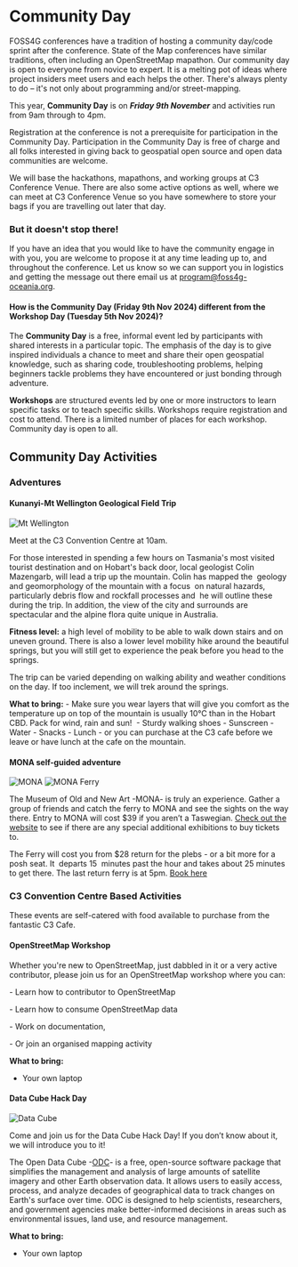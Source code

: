 <!--StartFragment-->

# Community Day

FOSS4G conferences have a tradition of hosting a community day/code sprint after the conference. State of the Map conferences have similar traditions, often including an OpenStreetMap mapathon. Our community day is open to everyone from novice to expert. It is a melting pot of ideas where project insiders meet users and each helps the other. There's always plenty to do – it's not only about programming and/or street-mapping.

This year, **Community Day** is on **_Friday 9th November_** and activities run from 9am through to 4pm.

Registration at the conference is not a prerequisite for participation in the Community Day. Participation in the Community Day is free of charge and all folks interested in giving back to geospatial open source and open data communities are welcome.

We will base the hackathons, mapathons, and working groups at C3 Conference Venue. There are also some active options as well, where we can meet at C3 Conference Venue so you have somewhere to store your bags if you are travelling out later that day.


### But it doesn't stop there!

If you have an idea that you would like to have the community engage in with you, you are welcome to propose it at any time leading up to, and throughout the conference. Let us know so we can support you in logistics and getting the message out there email us at <program@foss4g-oceania.org>.


#### How is the Community Day (Friday 9th Nov 2024) different from the Workshop Day (Tuesday 5th Nov 2024)?

The **Community Day** is a free, informal event led by participants with shared interests in a particular topic. The emphasis of the day is to give inspired individuals a chance to meet and share their open geospatial knowledge, such as sharing code, troubleshooting problems, helping beginners tackle problems they have encountered or just bonding through adventure.

**Workshops** are structured events led by one or more instructors to learn specific tasks or to teach specific skills. Workshops require registration and cost to attend. There is a limited number of places for each workshop. Community day is open to all.


## Community Day Activities

### Adventures

#### Kunanyi-Mt Wellington Geological Field Trip
![Mt Wellington](/imgs/mt-wellington.png)

Meet at the C3 Convention Centre at 10am.  

For those interested in spending a few hours on Tasmania's most visited  tourist destination and on Hobart's back door, local geologist Colin  Mazengarb, will lead a trip up the mountain. Colin has mapped the  geology and geomorphology of the mountain with a focus  on natural hazards, particularly debris flow and rockfall processes and  he will outline these during the trip. In addition, the view of the city and surrounds are spectacular and the alpine flora quite unique in Australia.

**Fitness level:** a high level of mobility to be able to walk down stairs and on uneven ground. There is also a lower level mobility hike around the beautiful springs, but you will still get to experience the peak before you head to the springs. 

The trip can be varied depending on walking ability and weather conditions on the day. If too inclement, we will trek around the springs. 

**What to bring:**
\- Make sure you wear layers that will give you comfort as the temperature up on top of the mountain is usually 10°C than in the Hobart CBD. Pack for wind, rain and sun! 
\- Sturdy walking shoes
\- Sunscreen
\- Water
\- Snacks
\- Lunch - or you can purchase at the C3 cafe before we leave or have lunch at the cafe on the mountain.


#### MONA self-guided adventure
![MONA](/imgs/MONA.jpg) 
![MONA Ferry](/imgs/mona-ferry.png)

The Museum of Old and New Art -MONA- is truly an experience. Gather a group of friends and catch the ferry to MONA and see the sights on the way there. Entry to MONA will cost $39 if you aren’t a Taswegian. [Check out the website](https://mona.net.au/visit) to see if there are any special additional exhibitions to buy tickets to. 

The Ferry will cost you from $28 return for the plebs - or a bit more for a posh seat. It  departs 15  minutes past the hour and takes about 25 minutes to get there. The last return ferry is at 5pm. [Book here](https://mona.net.au/stuff-to-do/ferry)


### C3 Convention Centre Based Activities  
These events are self-catered with food available to purchase from the fantastic C3 Cafe. 

#### OpenStreetMap Workshop

Whether you're new to OpenStreetMap, just dabbled in it or a very active contributor, please join us for an OpenStreetMap workshop where you can:

\- Learn how to contributor to OpenStreetMap

\- Learn how to consume OpenStreetMap data

\- Work on documentation,

\- Or join an organised mapping activity

**What to bring:**

- Your own laptop


#### Data Cube Hack Day
![Data Cube](/imgs/data-cube.png)

Come and join us for the Data Cube Hack Day! If you don’t know about it, we will introduce you to it!

The Open Data Cube -[ODC](https://www.opendatacube.org/)- is a free, open-source software package that simplifies the management and analysis of large amounts of satellite imagery and other Earth observation data. It allows users to easily access, process, and analyze decades of geographical data to track changes on Earth's surface over time. ODC is designed to help scientists, researchers, and government agencies make better-informed decisions in areas such as environmental issues, land use, and resource management.

**What to bring:**

- Your own laptop

<!--EndFragment-->
